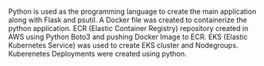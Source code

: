 Python is used as the programming language to create the main application along with Flask and psutil.
A Docker file was created to containerize the python application.
ECR (Elastic Container Registry) repository created in AWS using Python Boto3 and pushing Docker Image to ECR.
EKS (Elastic Kubernetes Service) was used to create EKS cluster and Nodegroups.
Kuberenetes Deployments were created using python.
